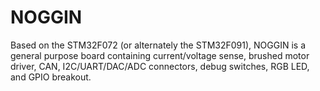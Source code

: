 # NOGGIN

Based on the STM32F072 (or alternately the STM32F091), NOGGIN is a general purpose board containing current/voltage sense, brushed motor driver, CAN, I2C/UART/DAC/ADC connectors, debug switches, RGB LED, and GPIO breakout.
